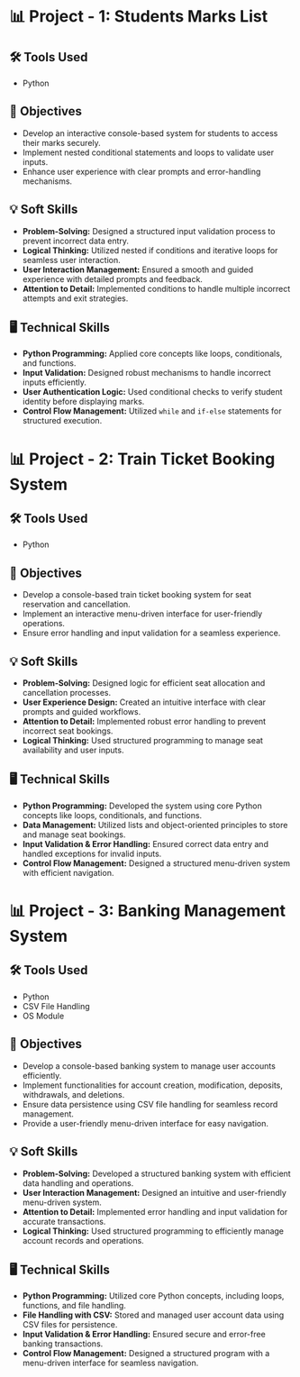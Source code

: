 # 📊 Project - 1: Students Marks List

## 🛠️ Tools Used
- Python

## 🎯 Objectives
- Develop an interactive console-based system for students to access their marks securely.
- Implement nested conditional statements and loops to validate user inputs.
- Enhance user experience with clear prompts and error-handling mechanisms.

## 💡 Soft Skills
- **Problem-Solving:** Designed a structured input validation process to prevent incorrect data entry.
- **Logical Thinking:** Utilized nested if conditions and iterative loops for seamless user interaction.
- **User Interaction Management:** Ensured a smooth and guided experience with detailed prompts and feedback.
- **Attention to Detail:** Implemented conditions to handle multiple incorrect attempts and exit strategies.

## 🖥️ Technical Skills
- **Python Programming:** Applied core concepts like loops, conditionals, and functions.
- **Input Validation:** Designed robust mechanisms to handle incorrect inputs efficiently.
- **User Authentication Logic:** Used conditional checks to verify student identity before displaying marks.
- **Control Flow Management:** Utilized `while` and `if-else` statements for structured execution.


# 📊 Project - 2: Train Ticket Booking System

## 🛠️ Tools Used
- Python

## 🎯 Objectives
- Develop a console-based train ticket booking system for seat reservation and cancellation.
- Implement an interactive menu-driven interface for user-friendly operations.
- Ensure error handling and input validation for a seamless experience.

## 💡 Soft Skills
- **Problem-Solving:** Designed logic for efficient seat allocation and cancellation processes.
- **User Experience Design:** Created an intuitive interface with clear prompts and guided workflows.
- **Attention to Detail:** Implemented robust error handling to prevent incorrect seat bookings.
- **Logical Thinking:** Used structured programming to manage seat availability and user inputs.

## 🖥️ Technical Skills
- **Python Programming:** Developed the system using core Python concepts like loops, conditionals, and functions.
- **Data Management:** Utilized lists and object-oriented principles to store and manage seat bookings.
- **Input Validation & Error Handling:** Ensured correct data entry and handled exceptions for invalid inputs.
- **Control Flow Management:** Designed a structured menu-driven system with efficient navigation.


# 📊 Project - 3: Banking Management System

## 🛠️ Tools Used
- Python
- CSV File Handling
- OS Module

## 🎯 Objectives
- Develop a console-based banking system to manage user accounts efficiently.
- Implement functionalities for account creation, modification, deposits, withdrawals, and deletions.
- Ensure data persistence using CSV file handling for seamless record management.
- Provide a user-friendly menu-driven interface for easy navigation.

## 💡 Soft Skills
- **Problem-Solving:** Developed a structured banking system with efficient data handling and operations.
- **User Interaction Management:** Designed an intuitive and user-friendly menu-driven system.
- **Attention to Detail:** Implemented error handling and input validation for accurate transactions.
- **Logical Thinking:** Used structured programming to efficiently manage account records and operations.

## 🖥️ Technical Skills
- **Python Programming:** Utilized core Python concepts, including loops, functions, and file handling.
- **File Handling with CSV:** Stored and managed user account data using CSV files for persistence.
- **Input Validation & Error Handling:** Ensured secure and error-free banking transactions.
- **Control Flow Management:** Designed a structured program with a menu-driven interface for seamless navigation.



